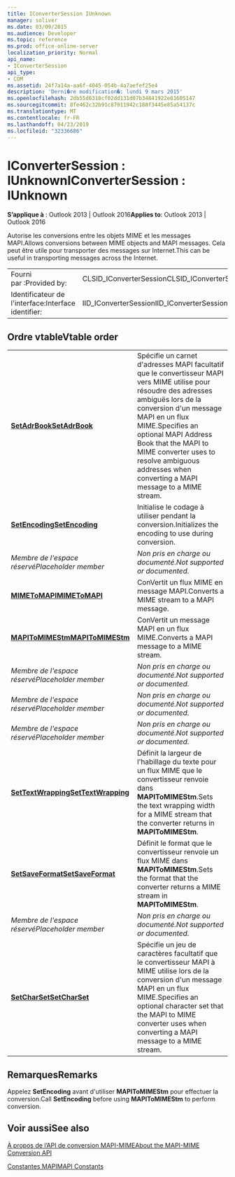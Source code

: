 ```yaml
---
title: IConverterSession IUnknown
manager: soliver
ms.date: 03/09/2015
ms.audience: Developer
ms.topic: reference
ms.prod: office-online-server
localization_priority: Normal
api_name:
- IConverterSession
api_type:
- COM
ms.assetid: 24f7a14a-aa6f-4045-054b-4a7aefef25e4
description: 'Derni�re modification�: lundi 9 mars 2015'
ms.openlocfilehash: 2db55d6318cf02dd131d07b34841922e61605147
ms.sourcegitcommit: 8fe462c32b91c87911942c188f3445e85a54137c
ms.translationtype: MT
ms.contentlocale: fr-FR
ms.lasthandoff: 04/23/2019
ms.locfileid: "32336686"
---
```

# <a name="iconvertersession--iunknown"></a><span data-ttu-id="dd947-103">IConverterSession : IUnknown</span><span class="sxs-lookup"><span data-stu-id="dd947-103">IConverterSession : IUnknown</span></span>

  
  
<span data-ttu-id="dd947-104">**S’applique à** : Outlook 2013 | Outlook 2016</span><span class="sxs-lookup"><span data-stu-id="dd947-104">**Applies to**: Outlook 2013 | Outlook 2016</span></span> 
  
<span data-ttu-id="dd947-105">Autorise les conversions entre les objets MIME et les messages MAPI.</span><span class="sxs-lookup"><span data-stu-id="dd947-105">Allows conversions between MIME objects and MAPI messages.</span></span> <span data-ttu-id="dd947-106">Cela peut être utile pour transporter des messages sur Internet.</span><span class="sxs-lookup"><span data-stu-id="dd947-106">This can be useful in transporting messages across the Internet.</span></span>
  
|||
|:-----|:-----|
|<span data-ttu-id="dd947-107">Fourni par :</span><span class="sxs-lookup"><span data-stu-id="dd947-107">Provided by:</span></span>  <br/> |<span data-ttu-id="dd947-108">CLSID_IConverterSession</span><span class="sxs-lookup"><span data-stu-id="dd947-108">CLSID_IConverterSession</span></span>  <br/> |
|<span data-ttu-id="dd947-109">Identificateur de l'interface:</span><span class="sxs-lookup"><span data-stu-id="dd947-109">Interface identifier:</span></span>  <br/> |<span data-ttu-id="dd947-110">IID_IConverterSession</span><span class="sxs-lookup"><span data-stu-id="dd947-110">IID_IConverterSession</span></span>  <br/> |
   
## <a name="vtable-order"></a><span data-ttu-id="dd947-111">Ordre vtable</span><span class="sxs-lookup"><span data-stu-id="dd947-111">Vtable order</span></span>

|||
|:-----|:-----|
|<span data-ttu-id="dd947-112">**[SetAdrBook](iconvertersession-setadrbook.md)**</span><span class="sxs-lookup"><span data-stu-id="dd947-112">**[SetAdrBook](iconvertersession-setadrbook.md)**</span></span> <br/> |<span data-ttu-id="dd947-113">Spécifie un carnet d'adresses MAPI facultatif que le convertisseur MAPI vers MIME utilise pour résoudre des adresses ambiguës lors de la conversion d'un message MAPI en un flux MIME.</span><span class="sxs-lookup"><span data-stu-id="dd947-113">Specifies an optional MAPI Address Book that the MAPI to MIME converter uses to resolve ambiguous addresses when converting a MAPI message to a MIME stream.</span></span>  <br/> |
|<span data-ttu-id="dd947-114">**[SetEncoding](iconvertersession-setencoding.md)**</span><span class="sxs-lookup"><span data-stu-id="dd947-114">**[SetEncoding](iconvertersession-setencoding.md)**</span></span> <br/> |<span data-ttu-id="dd947-115">Initialise le codage à utiliser pendant la conversion.</span><span class="sxs-lookup"><span data-stu-id="dd947-115">Initializes the encoding to use during conversion.</span></span>  <br/> |
| <span data-ttu-id="dd947-116">*Membre de l'espace réservé*</span><span class="sxs-lookup"><span data-stu-id="dd947-116">*Placeholder member*</span></span>  <br/> | <span data-ttu-id="dd947-117">*Non pris en charge ou documenté.*</span><span class="sxs-lookup"><span data-stu-id="dd947-117">*Not supported or documented.*</span></span>  <br/> |
|<span data-ttu-id="dd947-118">**[MIMEToMAPI](iconvertersession-mimetomapi.md)**</span><span class="sxs-lookup"><span data-stu-id="dd947-118">**[MIMEToMAPI](iconvertersession-mimetomapi.md)**</span></span> <br/> |<span data-ttu-id="dd947-119">ConVertit un flux MIME en message MAPI.</span><span class="sxs-lookup"><span data-stu-id="dd947-119">Converts a MIME stream to a MAPI message.</span></span>  <br/> |
|<span data-ttu-id="dd947-120">**[MAPIToMIMEStm](iconvertersession-mapitomimestm.md)**</span><span class="sxs-lookup"><span data-stu-id="dd947-120">**[MAPIToMIMEStm](iconvertersession-mapitomimestm.md)**</span></span> <br/> |<span data-ttu-id="dd947-121">ConVertit un message MAPI en un flux MIME.</span><span class="sxs-lookup"><span data-stu-id="dd947-121">Converts a MAPI message to a MIME stream.</span></span>  <br/> |
| <span data-ttu-id="dd947-122">*Membre de l'espace réservé*</span><span class="sxs-lookup"><span data-stu-id="dd947-122">*Placeholder member*</span></span>  <br/> | <span data-ttu-id="dd947-123">*Non pris en charge ou documenté.*</span><span class="sxs-lookup"><span data-stu-id="dd947-123">*Not supported or documented.*</span></span>  <br/> |
| <span data-ttu-id="dd947-124">*Membre de l'espace réservé*</span><span class="sxs-lookup"><span data-stu-id="dd947-124">*Placeholder member*</span></span>  <br/> | <span data-ttu-id="dd947-125">*Non pris en charge ou documenté.*</span><span class="sxs-lookup"><span data-stu-id="dd947-125">*Not supported or documented.*</span></span>  <br/> |
| <span data-ttu-id="dd947-126">*Membre de l'espace réservé*</span><span class="sxs-lookup"><span data-stu-id="dd947-126">*Placeholder member*</span></span>  <br/> | <span data-ttu-id="dd947-127">*Non pris en charge ou documenté.*</span><span class="sxs-lookup"><span data-stu-id="dd947-127">*Not supported or documented.*</span></span>  <br/> |
|<span data-ttu-id="dd947-128">**[SetTextWrapping](iconvertersession-settextwrapping.md)**</span><span class="sxs-lookup"><span data-stu-id="dd947-128">**[SetTextWrapping](iconvertersession-settextwrapping.md)**</span></span> <br/> |<span data-ttu-id="dd947-129">Définit la largeur de l'habillage du texte pour un flux MIME que le convertisseur renvoie dans **MAPIToMIMEStm**.</span><span class="sxs-lookup"><span data-stu-id="dd947-129">Sets the text wrapping width for a MIME stream that the converter returns in **MAPIToMIMEStm**.</span></span>  <br/> |
|<span data-ttu-id="dd947-130">**[SetSaveFormat](iconvertersession-setsaveformat.md)**</span><span class="sxs-lookup"><span data-stu-id="dd947-130">**[SetSaveFormat](iconvertersession-setsaveformat.md)**</span></span> <br/> |<span data-ttu-id="dd947-131">Définit le format que le convertisseur renvoie un flux MIME dans **MAPIToMIMEStm**.</span><span class="sxs-lookup"><span data-stu-id="dd947-131">Sets the format that the converter returns a MIME stream in **MAPIToMIMEStm**.</span></span>  <br/> |
| <span data-ttu-id="dd947-132">*Membre de l'espace réservé*</span><span class="sxs-lookup"><span data-stu-id="dd947-132">*Placeholder member*</span></span>  <br/> | <span data-ttu-id="dd947-133">*Non pris en charge ou documenté.*</span><span class="sxs-lookup"><span data-stu-id="dd947-133">*Not supported or documented.*</span></span>  <br/> |
|<span data-ttu-id="dd947-134">**[SetCharSet](iconvertersession-setcharset.md)**</span><span class="sxs-lookup"><span data-stu-id="dd947-134">**[SetCharSet](iconvertersession-setcharset.md)**</span></span> <br/> |<span data-ttu-id="dd947-135">Spécifie un jeu de caractères facultatif que le convertisseur MAPI à MIME utilise lors de la conversion d'un message MAPI en un flux MIME.</span><span class="sxs-lookup"><span data-stu-id="dd947-135">Specifies an optional character set that the MAPI to MIME converter uses when converting a MAPI message to a MIME stream.</span></span>  <br/> |
   
## <a name="remarks"></a><span data-ttu-id="dd947-136">Remarques</span><span class="sxs-lookup"><span data-stu-id="dd947-136">Remarks</span></span>

<span data-ttu-id="dd947-137">Appelez **SetEncoding** avant d'utiliser **MAPIToMIMEStm** pour effectuer la conversion.</span><span class="sxs-lookup"><span data-stu-id="dd947-137">Call **SetEncoding** before using **MAPIToMIMEStm** to perform conversion.</span></span> 
  
## <a name="see-also"></a><span data-ttu-id="dd947-138">Voir aussi</span><span class="sxs-lookup"><span data-stu-id="dd947-138">See also</span></span>



[<span data-ttu-id="dd947-139">À propos de l’API de conversion MAPI-MIME</span><span class="sxs-lookup"><span data-stu-id="dd947-139">About the MAPI-MIME Conversion API</span></span>](about-the-mapi-mime-conversion-api.md)
  
[<span data-ttu-id="dd947-140">Constantes MAPI</span><span class="sxs-lookup"><span data-stu-id="dd947-140">MAPI Constants</span></span>](mapi-constants.md)

